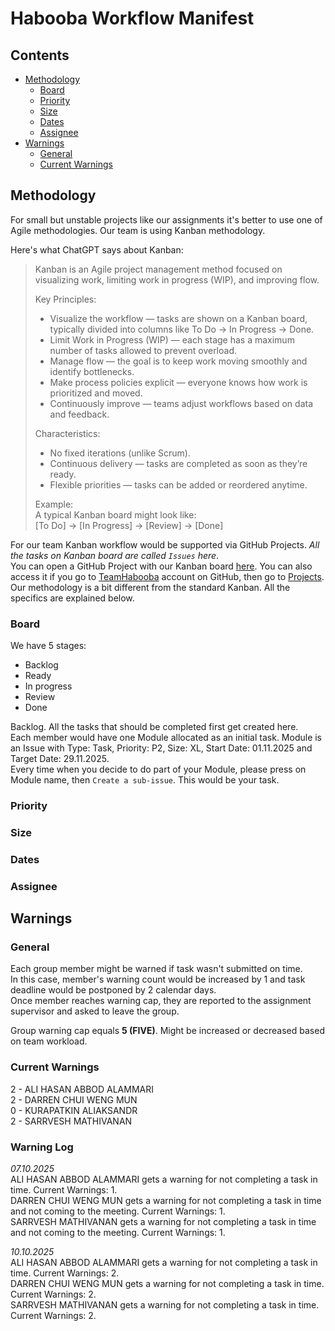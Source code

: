 # Habooba Workflow Manifest
## Contents
- [Methodology](#methodology)
  - [Board](#board)
  - [Priority](#priority)
  - [Size](#size)
  - [Dates](#dates)
  - [Assignee](#assignee)
- [Warnings](#warnings)
  - [General](#general)
  - [Current Warnings](#current-warnings)

## Methodology
For small but unstable projects like our assignments it's better
to use one of Agile methodologies. Our team is using Kanban
methodology.

Here's what ChatGPT says about Kanban:
> Kanban is an Agile project management method focused on
> visualizing work, limiting work in progress (WIP), 
> and improving flow.  
> 
> Key Principles:  
> - Visualize the workflow — tasks are shown on a Kanban board,
> typically divided into columns like To Do → In Progress → Done.
> - Limit Work in Progress (WIP) — each stage has a maximum 
> number of tasks allowed to prevent overload.
> - Manage flow — the goal is to keep work moving smoothly and
> identify bottlenecks.
> - Make process policies explicit — everyone knows how work
> is prioritized and moved.
> - Continuously improve — teams adjust workflows based on 
> data and feedback.
> 
> Characteristics:  
> - No fixed iterations (unlike Scrum).
> - Continuous delivery — tasks are completed as soon as they’re ready.
> - Flexible priorities — tasks can be added or reordered anytime.
>
> Example:  
> A typical Kanban board might look like:  
> [To Do] → [In Progress] → [Review] → [Done]

For our team Kanban workflow would be supported via
GitHub Projects. _All the tasks on Kanban board are called
`Issues` here_.  
You can open a GitHub Project with our Kanban board
[here](https://github.com/orgs/TeamHabooba/projects/2).
You can also access it if you go to 
[TeamHabooba](https://github.com/TeamHabooba) 
account on GitHub, then go to 
[Projects](https://github.com/orgs/TeamHabooba/projects).  
Our methodology is a bit different from the standard
Kanban. All the specifics are explained below.

### Board
We have 5 stages:
- Backlog
- Ready
- In progress
- Review
- Done

Backlog. All the tasks that should be completed first get
created here.   
Each member would have one Module allocated
as an initial task. Module is an Issue with Type: Task, Priority: P2, Size: XL,
Start Date: 01.11.2025 and Target Date: 29.11.2025.  
Every time when you decide to do part of your Module, please
press on Module name, then `Create a sub-issue`. This would 
be your task.


### Priority
### Size
### Dates
### Assignee

## Warnings
### General
Each group member might be warned if task wasn't
submitted on time.   
In this case, member's warning count
would be increased by 1 and task deadline would be postponed
by 2 calendar days.   
Once member reaches warning cap, they are reported to
the assignment supervisor and asked to leave the group.

Group warning cap equals **5 (FIVE)**. Might be increased or
decreased based on team workload.

### Current Warnings
2 - ALI HASAN ABBOD ALAMMARI  
2 - DARREN CHUI WENG MUN  
0 - KURAPATKIN ALIAKSANDR  
2 - SARRVESH MATHIVANAN

### Warning Log
_07.10.2025_  
ALI HASAN ABBOD ALAMMARI gets a warning for not completing 
a task in time. Current Warnings: 1.  
DARREN CHUI WENG MUN gets a warning for not completing 
a task in time and not coming to the meeting. 
Current Warnings: 1.  
SARRVESH MATHIVANAN gets a warning for not completing
a task in time and not coming to the meeting. Current Warnings: 1.

_10.10.2025_  
ALI HASAN ABBOD ALAMMARI gets a warning for not completing
a task in time. Current Warnings: 2.  
DARREN CHUI WENG MUN gets a warning for not completing
a task in time. Current Warnings: 2.  
SARRVESH MATHIVANAN gets a warning for not completing
a task in time. Current Warnings: 2.

